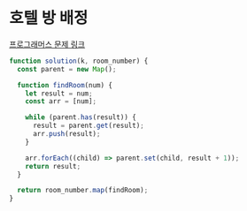 # 호텔 방 배정

[프로그래머스 문제 링크](https://programmers.co.kr/learn/courses/30/lessons/64063)

```javascript
function solution(k, room_number) {
  const parent = new Map();

  function findRoom(num) {
    let result = num;
    const arr = [num];

    while (parent.has(result)) {
      result = parent.get(result);
      arr.push(result);
    }

    arr.forEach((child) => parent.set(child, result + 1));
    return result;
  }

  return room_number.map(findRoom);
}
```
